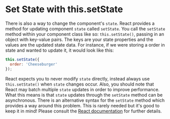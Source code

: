 # Set State with this.setState

There is also a way to change the component's `state`. React provides a method for updating component `state` called `setState`. You call the `setState` method within your component class like so: `this.setState()`, passing in an object with key-value pairs. The keys are your state properties and the values are the updated state data. For instance, if we were storing a order in state and wanted to update it, it would look like this:

```js
this.setState({
  order: 'Cheeseburger'
});
```

React expects you to never modify `state` directly, instead always use `this.setState()` when `state` changes occur. Also, you should note that React may batch multiple `state` updates in order to improve performance. What this means is that `state` updates through the `setState` method can be asynchronous. There is an alternative syntax for the `setState` method which provides a way around this problem. This is rarely needed but it's good to keep it in mind! Please consult the [React documentation](https://reactjs.org/docs/state-and-lifecycle.html) for further details.